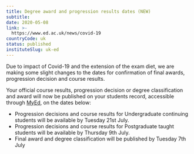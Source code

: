 ```yaml
---
title: Degree award and progression results dates (NEW)
subtitle: 
date: 2020-05-08
link: >-
  https://www.ed.ac.uk/news/covid-19
countryCode: uk
status: published
instituteSlug: uk-ed
---
```

Due to impact of Covid-19 and the extension of the exam diet, we are making some slight changes to the dates for confirmation of final awards, progression decision and course results.

Your official course results, progression decision or degree classification and award will now be published on your students record, accessible through [MyEd](https://www.myed.ed.ac.uk/), on the dates below: 

  * Progression decisions and course results for Undergraduate continuing students will be available by Tuesday 21st July.
  * Progression decisions and course results for Postgraduate taught students will be available by Thursday 9th July.
  * Final award and degree classification will be published by Tuesday 7th July


